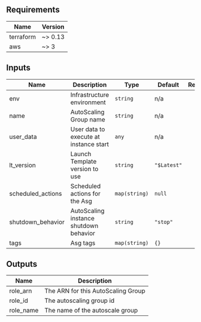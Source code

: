 ## Requirements

| Name      | Version |
| --------- | ------- |
| terraform | ~> 0.13 |
| aws       | ~> 3    |

## Inputs

| Name               | Description                            | Type          | Default     | Required |
| ------------------ | -------------------------------------- | ------------- | ----------- | :------: |
| env                | Infrastructure environment             | `string`      | n/a         |   yes    |
| name               | AutoScaling Group name                 | `string`      | n/a         |   yes    |
| user\_data         | User data to execute at instance start | `any`         | n/a         |   yes    |
| lt\_version        | Launch Template version to use         | `string`      | `"$Latest"` |    no    |
| scheduled\_actions | Scheduled actions for the Asg          | `map(string)` | `null`      |    no    |
| shutdown\_behavior | AutoScaling instance shutdown behavior | `string`      | `"stop"`    |    no    |
| tags               | Asg tags                               | `map(string)` | `{}`        |    no    |

## Outputs

| Name       | Description                        |
| ---------- | ---------------------------------- |
| role\_arn  | The ARN for this AutoScaling Group |
| role\_id   | The autoscaling group id           |
| role\_name | The name of the autoscale group    |